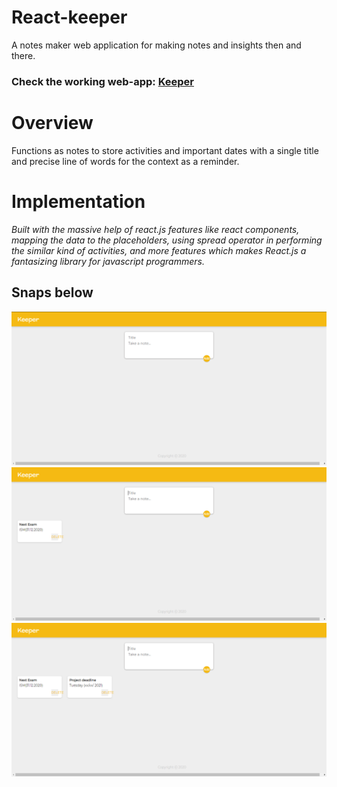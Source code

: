 # React-keeper
A notes maker web application for making notes and insights then and there.
### Check the working web-app: <a target="_new" href="https://sharp-cori-0293ee.netlify.app/"><b>Keeper</b></a>
# Overview 
Functions as notes to store activities and important dates with a single title and precise line of words for the context as a  reminder.

# Implementation
*Built with the massive help of react.js features like react components, mapping the data to the placeholders, 
using spread operator in performing the similar kind of activities, and more features which makes React.js 
a fantasizing library for javascript programmers.*

## Snaps below
<img src = "https://github.com/Zubair-droid/keeper-1.0/blob/main/src/snaps/0.png" alt = "">
<img src = "https://github.com/Zubair-droid/keeper-1.0/blob/main/src/snaps/1.png" alt = "">
<img src = "https://github.com/Zubair-droid/keeper-1.0/blob/main/src/snaps/2.png" alt = "">
